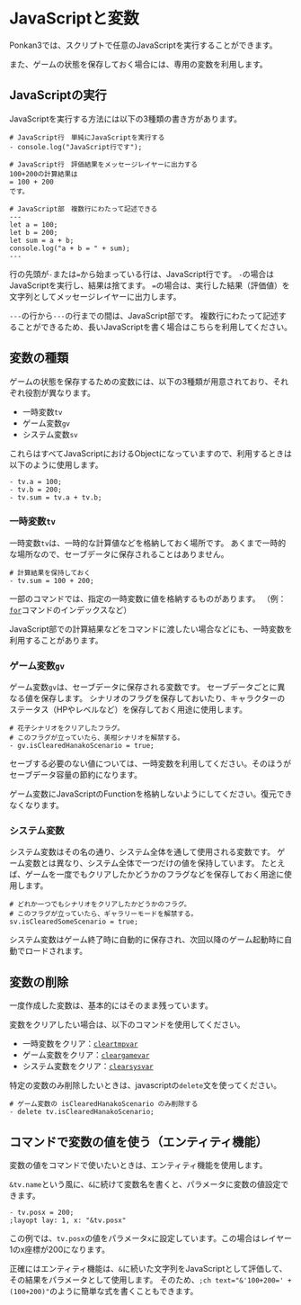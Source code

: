 # JavaScriptと変数

Ponkan3では、スクリプトで任意のJavaScriptを実行することができます。

また、ゲームの状態を保存しておく場合には、専用の変数を利用します。

## JavaScriptの実行

JavaScriptを実行する方法には以下の3種類の書き方があります。

```plain
# JavaScript行　単純にJavaScriptを実行する
- console.log("JavaScript行です");

# JavaScript行　評価結果をメッセージレイヤーに出力する
100+200の計算結果は
= 100 + 200
です。

# JavaScript部　複数行にわたって記述できる
---
let a = 100;
let b = 200;
let sum = a + b;
console.log("a + b = " + sum);
---
```

行の先頭が`-`または`=`から始まっている行は、JavaScript行です。
`-`の場合はJavaScriptを実行し、結果は捨てます。
`=`の場合は、実行した結果（評価値）を文字列としてメッセージレイヤーに出力します。

`---`の行から`---`の行までの間は、JavaScript部です。
複数行にわたって記述することができるため、長いJavaScriptを書く場合はこちらを利用してください。

## 変数の種類

ゲームの状態を保存するための変数には、以下の3種類が用意されており、それぞれ役割が異なります。

- 一時変数`tv`
- ゲーム変数`gv`
- システム変数`sv`

これらはすべてJavaScriptにおけるObjectになっていますので、利用するときは以下のように使用します。

```plain
- tv.a = 100;
- tv.b = 200;
- tv.sum = tv.a + tv.b;
```

### 一時変数`tv`

一時変数`tv`は、一時的な計算値などを格納しておく場所です。
あくまで一時的な場所なので、セーブデータに保存されることはありません。

```plain
# 計算結果を保持しておく
- tv.sum = 100 + 200;
```

一部のコマンドでは、指定の一時変数に値を格納するものがあります。
（例：[`for`](../ref/command_ref.md#for)コマンドのインデックスなど）

JavaScript部での計算結果などをコマンドに渡したい場合などにも、一時変数を利用することがあります。

### ゲーム変数`gv`

ゲーム変数`gv`は、セーブデータに保存される変数です。
セーブデータごとに異なる値を保存します。
シナリオのフラグを保存しておいたり、キャラクターのステータス（HPやレベルなど）を保存しておく用途に使用します。

```plain
# 花子シナリオをクリアしたフラグ。
# このフラグが立っていたら、美柑シナリオを解禁する。
- gv.isClearedHanakoScenario = true;
```

セーブする必要のない値については、一時変数を利用してください。そのほうがセーブデータ容量の節約になります。

ゲーム変数にJavaScriptのFunctionを格納しないようにしてください。復元できなくなります。

### システム変数

システム変数はその名の通り、システム全体を通して使用される変数です。
ゲーム変数とは異なり、システム全体で一つだけの値を保持しています。
たとえば、ゲームを一度でもクリアしたかどうかのフラグなどを保存しておく用途に使用します。

```plain
# どれか一つでもシナリオをクリアしたかどうかのフラグ。
# このフラグが立っていたら、ギャラリーモードを解禁する。
sv.isClearedSomeScenario = true;
```

システム変数はゲーム終了時に自動的に保存され、次回以降のゲーム起動時に自動でロードされます。

## 変数の削除

一度作成した変数は、基本的にはそのまま残っています。

変数をクリアしたい場合は、以下のコマンドを使用してください。

- 一時変数をクリア：[`cleartmpvar`](../ref/command_red.md#cleartmpvar)
- ゲーム変数をクリア：[`cleargamevar`](../ref/command_red.md#cleargamevar)
- システム変数をクリア：[`clearsysvar`](../ref/command_red.md#clearsysvar)

特定の変数のみ削除したいときは、javascriptの`delete`文を使ってください。

```plain
# ゲーム変数の isClearedHanakoScenario のみ削除する
- delete tv.isClearedHanakoScenario;
```

## コマンドで変数の値を使う（エンティティ機能）

変数の値をコマンドで使いたいときは、エンティティ機能を使用します。

`&tv.name`という風に、`&`に続けて変数名を書くと、パラメータに変数の値設定できます。

```plain
- tv.posx = 200;
;layopt lay: 1, x: "&tv.posx"
```

この例では、`tv.posx`の値をパラメータ`x`に設定しています。この場合はレイヤー1のx座標が200になります。

<div class="note">
正確にはエンティティ機能は、<code>&</code>に続いた文字列をJavaScriptとして評価して、その結果をパラメータとして使用します。
そのため、<code>;ch text="&'100+200=' + (100+200)"</code>のように簡単な式を書くこともできます。
</div>
